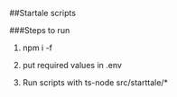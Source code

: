 ##Startale scripts 

###Steps to run



1. npm i -f

2. put required values in .env

3. Run scripts with ts-node src/starttale/*

